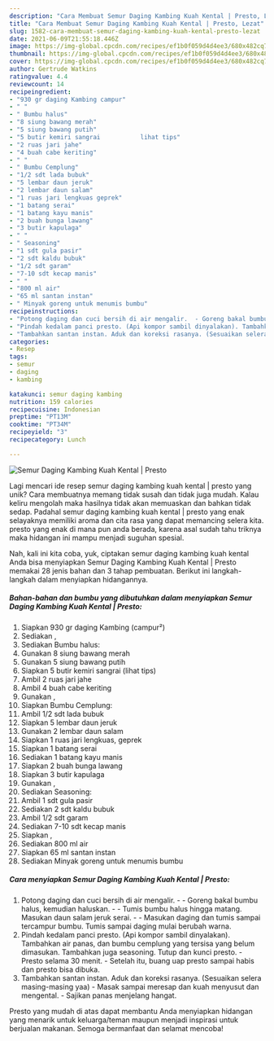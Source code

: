 ```yaml
---
description: "Cara Membuat Semur Daging Kambing Kuah Kental | Presto, Lezat"
title: "Cara Membuat Semur Daging Kambing Kuah Kental | Presto, Lezat"
slug: 1582-cara-membuat-semur-daging-kambing-kuah-kental-presto-lezat
date: 2021-06-09T21:55:18.446Z
image: https://img-global.cpcdn.com/recipes/ef1b0f059d4d4ee3/680x482cq70/semur-daging-kambing-kuah-kental-presto-foto-resep-utama.jpg
thumbnail: https://img-global.cpcdn.com/recipes/ef1b0f059d4d4ee3/680x482cq70/semur-daging-kambing-kuah-kental-presto-foto-resep-utama.jpg
cover: https://img-global.cpcdn.com/recipes/ef1b0f059d4d4ee3/680x482cq70/semur-daging-kambing-kuah-kental-presto-foto-resep-utama.jpg
author: Gertrude Watkins
ratingvalue: 4.4
reviewcount: 14
recipeingredient:
- "930 gr daging Kambing campur"
- " "
- " Bumbu halus"
- "8 siung bawang merah"
- "5 siung bawang putih"
- "5 butir kemiri sangrai           lihat tips"
- "2 ruas jari jahe"
- "4 buah cabe keriting"
- " "
- " Bumbu Cemplung"
- "1/2 sdt lada bubuk"
- "5 lembar daun jeruk"
- "2 lembar daun salam"
- "1 ruas jari lengkuas geprek"
- "1 batang serai"
- "1 batang kayu manis"
- "2 buah bunga lawang"
- "3 butir kapulaga"
- " "
- " Seasoning"
- "1 sdt gula pasir"
- "2 sdt kaldu bubuk"
- "1/2 sdt garam"
- "7-10 sdt kecap manis"
- " "
- "800 ml air"
- "65 ml santan instan"
- " Minyak goreng untuk menumis bumbu"
recipeinstructions:
- "Potong daging dan cuci bersih di air mengalir.  - Goreng bakal bumbu halus, kemudian haluskan.  - Tumis bumbu halus hingga matang. Masukan daun salam jeruk serai.  - Masukan daging dan tumis sampai tercampur bumbu. Tumis sampai daging mulai berubah warna."
- "Pindah kedalam panci presto. (Api kompor sambil dinyalakan). Tambahkan air panas, dan bumbu cemplung yang tersisa yang belum dimasukan. Tambahkan juga seasoning. Tutup dan kunci presto.  Presto selama 30 menit.  Setelah itu, buang uap presto sampai habis dan presto bisa dibuka."
- "Tambahkan santan instan. Aduk dan koreksi rasanya. (Sesuaikan selera masing-masing yaa)  Masak sampai meresap dan kuah menyusut dan mengental.  Sajikan panas menjelang hangat."
categories:
- Resep
tags:
- semur
- daging
- kambing

katakunci: semur daging kambing 
nutrition: 159 calories
recipecuisine: Indonesian
preptime: "PT13M"
cooktime: "PT34M"
recipeyield: "3"
recipecategory: Lunch

---
```



![Semur Daging Kambing Kuah Kental | Presto](https://img-global.cpcdn.com/recipes/ef1b0f059d4d4ee3/680x482cq70/semur-daging-kambing-kuah-kental-presto-foto-resep-utama.jpg)

Lagi mencari ide resep semur daging kambing kuah kental | presto yang unik? Cara membuatnya memang tidak susah dan tidak juga mudah. Kalau keliru mengolah maka hasilnya tidak akan memuaskan dan bahkan tidak sedap. Padahal semur daging kambing kuah kental | presto yang enak selayaknya memiliki aroma dan cita rasa yang dapat memancing selera kita.
 presto yang enak di mana pun anda berada, karena asal sudah tahu triknya maka hidangan ini mampu menjadi suguhan spesial.




Nah, kali ini kita coba, yuk, ciptakan semur daging kambing kuah kental  Anda bisa menyiapkan Semur Daging Kambing Kuah Kental | Presto memakai 28 jenis bahan dan 3 tahap pembuatan. Berikut ini langkah-langkah dalam menyiapkan hidangannya.

<!--inarticleads1-->

##### Bahan-bahan dan bumbu yang dibutuhkan dalam menyiapkan Semur Daging Kambing Kuah Kental | Presto:

1. Siapkan 930 gr daging Kambing (campur²)
1. Sediakan  ,
1. Sediakan  Bumbu halus:
1. Gunakan 8 siung bawang merah
1. Gunakan 5 siung bawang putih
1. Siapkan 5 butir kemiri sangrai           (lihat tips)
1. Ambil 2 ruas jari jahe
1. Ambil 4 buah cabe keriting
1. Gunakan  ,
1. Siapkan  Bumbu Cemplung:
1. Ambil 1/2 sdt lada bubuk
1. Siapkan 5 lembar daun jeruk
1. Gunakan 2 lembar daun salam
1. Siapkan 1 ruas jari lengkuas, geprek
1. Siapkan 1 batang serai
1. Sediakan 1 batang kayu manis
1. Siapkan 2 buah bunga lawang
1. Siapkan 3 butir kapulaga
1. Gunakan  ,
1. Sediakan  Seasoning:
1. Ambil 1 sdt gula pasir
1. Sediakan 2 sdt kaldu bubuk
1. Ambil 1/2 sdt garam
1. Sediakan 7-10 sdt kecap manis
1. Siapkan  ,
1. Sediakan 800 ml air
1. Siapkan 65 ml santan instan
1. Sediakan  Minyak goreng untuk menumis bumbu




<!--inarticleads2-->

##### Cara menyiapkan Semur Daging Kambing Kuah Kental | Presto:

1. Potong daging dan cuci bersih di air mengalir.  - - Goreng bakal bumbu halus, kemudian haluskan.  - - Tumis bumbu halus hingga matang. Masukan daun salam jeruk serai.  - - Masukan daging dan tumis sampai tercampur bumbu. Tumis sampai daging mulai berubah warna.
1. Pindah kedalam panci presto. (Api kompor sambil dinyalakan). Tambahkan air panas, dan bumbu cemplung yang tersisa yang belum dimasukan. Tambahkan juga seasoning. Tutup dan kunci presto.  - Presto selama 30 menit.  - Setelah itu, buang uap presto sampai habis dan presto bisa dibuka.
1. Tambahkan santan instan. Aduk dan koreksi rasanya. (Sesuaikan selera masing-masing yaa)  - Masak sampai meresap dan kuah menyusut dan mengental.  - Sajikan panas menjelang hangat.




 Presto yang mudah di atas dapat membantu Anda menyiapkan hidangan yang menarik untuk keluarga/teman maupun menjadi inspirasi untuk berjualan makanan. Semoga bermanfaat dan selamat mencoba!
